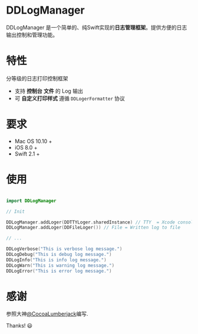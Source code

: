 # DDLogManager
DDLogManager 是一个简单的、纯Swift实现的**日志管理框架**。提供方便的日志输出控制和管理功能。

# 特性
分等级的日志打印控制框架

- 支持 **控制台** **文件** 的 Log 输出
- 可 **自定义打印样式** 遵循 `DDLogerFormatter` 协议

# 要求

- Mac OS 10.10 +
- iOS 8.0 +
- Swift 2.1 +

# 使用

``` Swift

import DDLogManager

```

``` Swift
// Init

DDLogManager.addLoger(DDTTYLoger.sharedInstance) // TTY  = Xcode console
DDLogManager.addLoger(DDFileLoger()) // File = Written log to file

// ...

DDLogVerbose("This is verbose log message.")
DDLogDebug("This is debug log message.")
DDLogInfo("This is info log message.")
DDLogWarn("This is warning log message.")
DDLogError("This is error log message.")

```

# 感谢
参照大神[@CocoaLumberjack](https://github.com/CocoaLumberjack/CocoaLumberjack)编写.

Thanks! 😃
